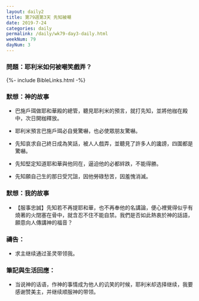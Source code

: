 ```yaml
---
layout: daily2
title: 第79週第3天 先知被嘲
date: 2019-7-24
categories: daily
permalink: /daily/wk79-day3-daily.html
weekNum: 79
dayNum: 3
---
```


### 問題：耶利米如何被嘲笑戲弄？

{%- include BibleLinks.html -%}

### 默想：神的故事
+ 巴施戶珥做耶和華殿的總管，聽見耶利米的預言，就打先知，並將他枷在殿中，次日開枷釋放。

+ 耶利米預言巴施戶珥必自覺驚嚇，也必使眾朋友驚嚇。

+ 先知哀求自己終日成為笑話，被人人戲弄，並聽見了許多人的讒謗，四圍都是驚嚇。

+ 先知堅定知道耶和華與他同在，逼迫他的必都絆跌，不能得勝。

+ 先知願自己生的那日受咒詛，因他勞碌愁苦，因羞愧消滅。


### 默想：我的故事
+ 【服事忠誠】先知若不再提耶和華，也不再奉他的名講論，便心裡覺得似乎有燒著的火閉塞在骨中，就含忍不住不能自禁。我們是否如此熱衷於神的話語，願意向人傳講神的福音？


### 禱告：

+ 求主继续通过圣灵带领我。

### 筆記與生活回應：

+ 当说神的话语，作神的事情成为他人的讥笑的时候，耶利米却选择继续，我要感谢赞美主，并继续顺服神的带领。

